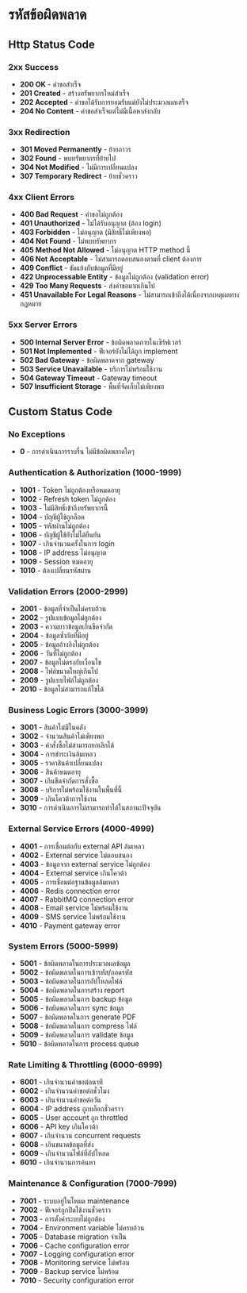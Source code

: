 # รหัสข้อผิดพลาด

## Http Status Code

### 2xx Success

- **200 OK** - คำขอสำเร็จ
- **201 Created** - สร้างทรัพยากรใหม่สำเร็จ
- **202 Accepted** - คำขอได้รับการยอมรับแต่ยังไม่ประมวลผลเสร็จ
- **204 No Content** - คำขอสำเร็จแต่ไม่มีเนื้อหาส่งกลับ

### 3xx Redirection

- **301 Moved Permanently** - ย้ายถาวร
- **302 Found** - พบทรัพยากรที่ย้ายไป
- **304 Not Modified** - ไม่มีการเปลี่ยนแปลง
- **307 Temporary Redirect** - ย้ายชั่วคราว

### 4xx Client Errors

- **400 Bad Request** - คำขอไม่ถูกต้อง
- **401 Unauthorized** - ไม่ได้รับอนุญาต (ต้อง login)
- **403 Forbidden** - ไม่อนุญาต (มีสิทธิ์ไม่เพียงพอ)
- **404 Not Found** - ไม่พบทรัพยากร
- **405 Method Not Allowed** - ไม่อนุญาต HTTP method นี้
- **406 Not Acceptable** - ไม่สามารถตอบสนองตามที่ client ต้องการ
- **409 Conflict** - ขัดแย้งกับข้อมูลที่มีอยู่
- **422 Unprocessable Entity** - ข้อมูลไม่ถูกต้อง (validation error)
- **429 Too Many Requests** - ส่งคำขอมากเกินไป
- **451 Unavailable For Legal Reasons** - ไม่สามารถเข้าถึงได้เนื่องจากเหตุผลทางกฎหมาย

### 5xx Server Errors

- **500 Internal Server Error** - ข้อผิดพลาดภายในเซิร์ฟเวอร์
- **501 Not Implemented** - ฟีเจอร์ยังไม่ได้ถูก implement
- **502 Bad Gateway** - ข้อผิดพลาดจาก gateway
- **503 Service Unavailable** - บริการไม่พร้อมใช้งาน
- **504 Gateway Timeout** - Gateway timeout
- **507 Insufficient Storage** - พื้นที่จัดเก็บไม่เพียงพอ

## Custom Status Code

### No Exceptions

- **0** - การดำเนินการราบรื่น ไม่มีข้อผิดพลาดใดๆ

### Authentication & Authorization (1000-1999)

- **1001** - Token ไม่ถูกต้องหรือหมดอายุ
- **1002** - Refresh token ไม่ถูกต้อง
- **1003** - ไม่มีสิทธิ์เข้าถึงทรัพยากรนี้
- **1004** - บัญชีผู้ใช้ถูกล็อค
- **1005** - รหัสผ่านไม่ถูกต้อง
- **1006** - บัญชีผู้ใช้ยังไม่ได้ยืนยัน
- **1007** - เกินจำนวนครั้งในการ login
- **1008** - IP address ไม่อนุญาต
- **1009** - Session หมดอายุ
- **1010** - ต้องเปลี่ยนรหัสผ่าน

### Validation Errors (2000-2999)

- **2001** - ข้อมูลที่จำเป็นไม่ครบถ้วน
- **2002** - รูปแบบข้อมูลไม่ถูกต้อง
- **2003** - ความยาวข้อมูลเกินขีดจำกัด
- **2004** - ข้อมูลซ้ำกับที่มีอยู่
- **2005** - ข้อมูลอ้างอิงไม่ถูกต้อง
- **2006** - วันที่ไม่ถูกต้อง
- **2007** - ข้อมูลไม่ตรงกับเงื่อนไข
- **2008** - ไฟล์ขนาดใหญ่เกินไป
- **2009** - รูปแบบไฟล์ไม่ถูกต้อง
- **2010** - ข้อมูลไม่สามารถแก้ไขได้

### Business Logic Errors (3000-3999)

- **3001** - สินค้าไม่มีในคลัง
- **3002** - จำนวนสินค้าไม่เพียงพอ
- **3003** - คำสั่งซื้อไม่สามารถยกเลิกได้
- **3004** - การชำระเงินล้มเหลว
- **3005** - ราคาสินค้าเปลี่ยนแปลง
- **3006** - สินค้าหมดอายุ
- **3007** - เกินขีดจำกัดการสั่งซื้อ
- **3008** - บริการไม่พร้อมใช้งานในพื้นที่นี้
- **3009** - เกินโควต้าการใช้งาน
- **3010** - การดำเนินการไม่สามารถทำได้ในสถานะปัจจุบัน

### External Service Errors (4000-4999)

- **4001** - การเชื่อมต่อกับ external API ล้มเหลว
- **4002** - External service ไม่ตอบสนอง
- **4003** - ข้อมูลจาก external service ไม่ถูกต้อง
- **4004** - External service เกินโควต้า
- **4005** - การเชื่อมต่อฐานข้อมูลล้มเหลว
- **4006** - Redis connection error
- **4007** - RabbitMQ connection error
- **4008** - Email service ไม่พร้อมใช้งาน
- **4009** - SMS service ไม่พร้อมใช้งาน
- **4010** - Payment gateway error

### System Errors (5000-5999)

- **5001** - ข้อผิดพลาดในการประมวลผลข้อมูล
- **5002** - ข้อผิดพลาดในการเข้ารหัส/ถอดรหัส
- **5003** - ข้อผิดพลาดในการอัปโหลดไฟล์
- **5004** - ข้อผิดพลาดในการสร้าง report
- **5005** - ข้อผิดพลาดในการ backup ข้อมูล
- **5006** - ข้อผิดพลาดในการ sync ข้อมูล
- **5007** - ข้อผิดพลาดในการ generate PDF
- **5008** - ข้อผิดพลาดในการ compress ไฟล์
- **5009** - ข้อผิดพลาดในการ validate ข้อมูล
- **5010** - ข้อผิดพลาดในการ process queue

### Rate Limiting & Throttling (6000-6999)

- **6001** - เกินจำนวนคำขอต่อนาที
- **6002** - เกินจำนวนคำขอต่อชั่วโมง
- **6003** - เกินจำนวนคำขอต่อวัน
- **6004** - IP address ถูกบล็อกชั่วคราว
- **6005** - User account ถูก throttled
- **6006** - API key เกินโควต้า
- **6007** - เกินจำนวน concurrent requests
- **6008** - เกินขนาดข้อมูลที่ส่ง
- **6009** - เกินจำนวนไฟล์ที่อัปโหลด
- **6010** - เกินจำนวนการค้นหา

### Maintenance & Configuration (7000-7999)

- **7001** - ระบบอยู่ในโหมด maintenance
- **7002** - ฟีเจอร์ถูกปิดใช้งานชั่วคราว
- **7003** - การตั้งค่าระบบไม่ถูกต้อง
- **7004** - Environment variable ไม่ครบถ้วน
- **7005** - Database migration จำเป็น
- **7006** - Cache configuration error
- **7007** - Logging configuration error
- **7008** - Monitoring service ไม่พร้อม
- **7009** - Backup service ไม่พร้อม
- **7010** - Security configuration error
